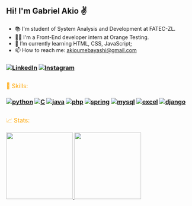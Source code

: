 
## Hi! I'm Gabriel Akio ✌️

- 📚 I'm student of System Analysis and Development at FATEC-ZL.
- 🤵🏽 I'm a Front-End developer intern at Orange Testing. 
- 🌱 I’m currently learning HTML, CSS, JavaScript;
- 📫 How to reach me: akioumebayashi@gmail.com

### [![LinkedIn](https://img.shields.io/badge/LinkedIn-0077B5?style=for-the-badge&logo=linkedin&logoColor=white)](https://www.linkedin.com/in/gabriel-umebayashi/) [![Instagram](https://img.shields.io/badge/Instagram-E4405F?style=for-the-badge&logo=instagram&logoColor=white)](https://www.instagram.com/akioumebayashi/)
 ##
<div style="color: orange;"><font size="3"> 🚀 Skills:</font></div>

### [![python](https://img.shields.io/badge/Python-3776AB?style=for-the-badge&logo=python&logoColor=white)]() [![C](https://img.shields.io/badge/C-00599C?style=for-the-badge&logo=c&logoColor=white)]() [![java](https://img.shields.io/badge/Java-ED8B00?style=for-the-badge&logo=java&logoColor=white)]() [![php](https://img.shields.io/badge/PHP-777BB4?style=for-the-badge&logo=php&logoColor=white)]() [![spring](https://img.shields.io/badge/Spring-6DB33F?style=for-the-badge&logo=spring&logoColor=white)]() [![mysql](https://img.shields.io/badge/MySQL-00000F?style=for-the-badge&logo=mysql&logoColor=white)]() [![excel](https://img.shields.io/badge/Microsoft_Excel-217346?style=for-the-badge&logo=microsoft-excel&logoColor=white)]() [![django](https://img.shields.io/badge/Django-092E20?style=for-the-badge&logo=django&logoColor=white)]()
##
<!-- 'link com os icons -> ttps://dev.to/envoy_/150-badges-for-github-pnk'  -->
<div style="color: orange;"><font size="3"> 📈 Stats: </font></div>
<br>
<div>
  <a href="https://github.com/akio1g">
  <img height="180em" src="https://github-readme-stats.vercel.app/api?username=akio1g&show_icons=true&theme=vision-friendly-dark&include_all_commits=true&count_private=true">
  <img height="180em" src="https://github-readme-stats.vercel.app/api/top-langs/?username=akio1g&layout=compact&langs_count=7&theme=vision-friendly-dark">
 </div>

